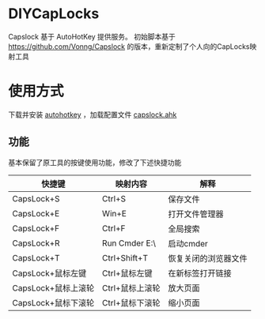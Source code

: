 <!--
 * @Author: your name
 * @Date: 2021-03-24 19:27:32
 * @LastEditTime: 2021-03-24 19:42:27
 * @LastEditors: Please set LastEditors
 * @Description: In User Settings Edit
 * @FilePath: \undefinede:\GitHub\DIYCapLocks\README.md
-->
# DIYCapLocks
Capslock 基于 AutoHotKey 提供服务。
初始脚本基于 https://github.com/Vonng/Capslock 的版本，重新定制了个人向的CapLocks映射工具

# 使用方式
下载并安装 [autohotkey](https://www.autohotkey.com/) ，加载配置文件  [capslock.ahk](https://github.com/n3bul2/DIYCapLocks/releases/download/v1.0/CapsLock.ahk)


## 功能
基本保留了原工具的按键使用功能，修改了下述快捷功能

| 快捷键            | 映射内容      | 解释                 |
|-------------------|---------------|----------------------|
| CapsLock+S        | Ctrl+S        | 保存文件             |
| CapsLock+E        | Win+E         | 打开文件管理器       |
| CapsLock+F        | Ctrl+F        | 全局搜索             |
| CapsLock+R        | Run Cmder E:\ | 启动cmder            |
| CapsLock+T        | Ctrl+Shift+T  | 恢复关闭的浏览器文件 |
| CapsLock+鼠标左键 | Ctrl+鼠标左键 | 在新标签打开链接     |
| CapsLock+鼠标上滚轮 | Ctrl+鼠标上滚轮 | 放大页面     |
| CapsLock+鼠标下滚轮 | Ctrl+鼠标下滚轮 | 缩小页面     |
